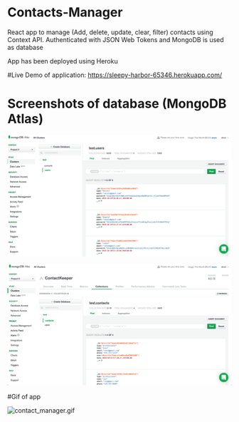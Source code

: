 # Contacts-Manager
React app to manage (Add, delete, update, clear, filter) contacts using Context API. Authenticated with JSON Web Tokens and MongoDB is used as database

App has been deployed using Heroku

#Live Demo of application:
https://sleepy-harbor-65346.herokuapp.com/

# Screenshots of database (MongoDB Atlas)

![contactmanager_mongo1.png](/contactmanager_mongo1.png)

![contactmanager_mongo2.png](/contactmanager_mongo2.png)

#Gif of app

![contact_manager.gif](/contact_manager.gif)

